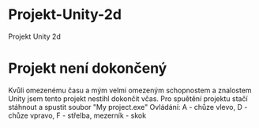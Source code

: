 # Projekt-Unity-2d
Projekt Unity 2d
# Projekt není dokončený
Kvůli omezenému času a mým velmi omezeným schopnostem a znalostem Unity jsem tento projekt nestihl dokončit včas.
Pro spuětění projektu stačí stáhnout a spustit soubor "My project.exe"
Ovládání: A - chůze vlevo, D - chůze vpravo, F - střelba, mezerník - skok
